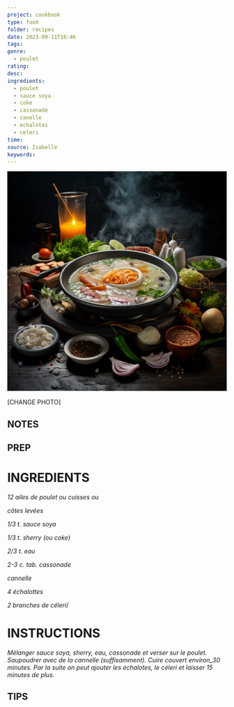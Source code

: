 ```yaml
---
project: cookbook
type: food
folder: recipes
date: 2023-09-11T16:46
tags: 
genre:
  - poulet
rating: 
desc: 
ingredients:
  - poulet
  - sauce soya
  - coke
  - cassonade
  - canelle
  - echalotes
  - celeri
time: 
source: Isabelle
keywords:
---
```


![IMAGE](_default.png)


[CHANGE PHOTO]


## NOTES




## PREP


# INGREDIENTS

_12 ailes de poulet ou cuisses ou_

_côtes levées_

_1/3 t. sauce soya_

_1/3 t. sherry (ou coke)_

_2/3 t. eau_

_2-3 c. tab. cassonade_

_cannelle_

_4 échalottes_

_2 branches de céleri_/



# INSTRUCTIONS

_Mélanger sauce soya, sherry, eau, cassonade_
_et verser sur le poulet. Saupoudrer avec de_
_la cannelle (suffisamment). Cuire couvert_
_environ_30 minutes. Par la suite on peut_
_ajouter les échalotes, le céleri et laisser 15_
_minutes de plus._

## TIPS




